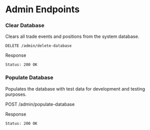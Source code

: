 # Admin Endpoints

### Clear Database
Clears all trade events and positions from the system database.

`DELETE /admin/delete-database`

Response

`Status: 200 OK`

### Populate Database

Populates the database with test data for development and testing purposes.

POST /admin/populate-database

Response

`Status: 200 OK`
